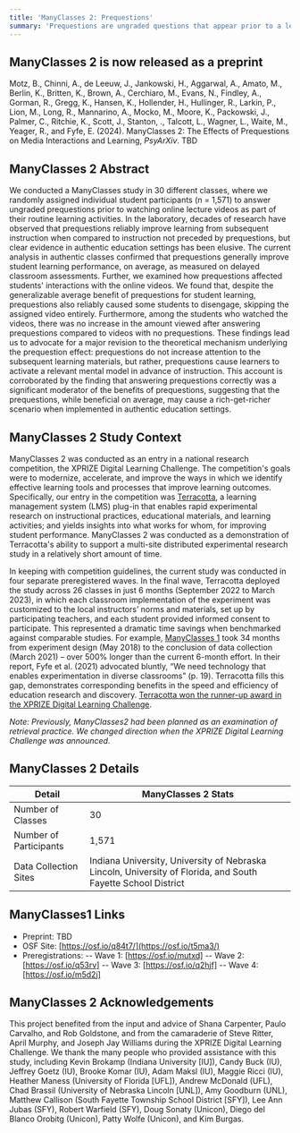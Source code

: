 ```yaml
---
title: 'ManyClasses 2: Prequestions'
summary: 'Prequestions are ungraded questions that appear prior to a learning activity. Though learners rarely know the answers to these questions, presenting prequestions before a lecture, reading, or online video has been observed to improve learning from the subsequent activity when compared to activities not preceded by prequestions, even when students receive no feedback on their responses. ManyClasses2 examines the generalizability of this effect across classes and students.' 
---
```


## ManyClasses 2 is now released as a preprint

Motz, B., Chinni, A., de Leeuw, J., Jankowski, H., Aggarwal, A., Amato, M., Berlin, K., Britten, K., Brown, A., Cerchiaro, M., Evans, N., Findley, A., Gorman, R., Gregg, K., Hansen, K., Hollender, H., Hullinger, R., Larkin, P., Lion, M., Long, R., Mannarino, A., Mocko, M., Moore, K., Packowski, J., Palmer, C., Ritchie, K., Scott, J., Stanton, ., Talcott, L., Wagner, L., Waite, M., Yeager, R., and Fyfe, E. (2024). ManyClasses 2: The Effects of Prequestions on Media Interactions and Learning, *PsyArXiv*. TBD

## ManyClasses 2 Abstract

We conducted a ManyClasses study in 30 different classes, where we randomly assigned individual student participants (n = 1,571) to answer ungraded prequestions prior to watching online lecture videos as part of their routine learning activities. In the laboratory, decades of research have observed that prequestions reliably improve learning from subsequent instruction when compared to instruction not preceded by prequestions, but clear evidence in authentic education settings has been elusive. The current analysis in authentic classes confirmed that prequestions generally improve student learning performance, on average, as measured on delayed classroom assessments. Further, we examined how prequestions affected students' interactions with the online videos. We found that, despite the generalizable average benefit of prequestions for student learning, prequestions also reliably caused some students to disengage, skipping the assigned video entirely. Furthermore, among the students who watched the videos, there was no increase in the amount viewed after answering prequestions compared to videos with no prequestions. These findings lead us to advocate for a major revision to the theoretical mechanism underlying the prequestion effect: prequestions do not increase attention to the subsequent learning materials, but rather, prequestions cause learners to activate a relevant mental model in advance of instruction. This account is corroborated by the finding that answering prequestions correctly was a significant moderator of the benefits of prequestions, suggesting that the prequestions, while beneficial on average, may cause a rich-get-richer scenario when implemented in authentic education settings. 

## ManyClasses 2 Study Context

ManyClasses 2 was conducted as an entry in a national research competition, the XPRIZE Digital Learning Challenge. The competition's goals were to modernize, accelerate, and improve the ways in which we identify effective learning tools and processes that improve learning outcomes. Specifically, our entry in the competition was [Terracotta](https://terracotta.education/), a learning management system (LMS) plug-in that enables rapid experimental research on instructional practices, educational materials, and learning activities; and yields insights into what works for whom, for improving student performance. ManyClasses 2 was conducted as a demonstration of Terracotta's ability to support a multi-site distributed experimental research study in a relatively short amount of time.

In keeping with competition guidelines, the current study was conducted in four separate preregistered waves.  In the final wave, Terracotta deployed the study across 26 classes in just 6 months (September 2022 to March 2023), in which each classroom implementation of the experiment was customized to the local instructors’ norms and materials, set up by participating teachers, and each student provided informed consent to participate. This represented a dramatic time savings when benchmarked against comparable studies. For example, [ManyClasses 1](https://www.manyclasses.org/projects/many-classes-1/) took 34 months from experiment design (May 2018) to the conclusion of data collection (March 2021) – over 500% longer than the current 6-month effort. In their report, Fyfe et al. (2021) advocated bluntly, “We need technology that enables experimentation in diverse classrooms” (p. 19). Terracotta fills this gap, demonstrates corresponding benefits in the speed and efficiency of education research and discovery. [Terracotta won the runner-up award in the XPRIZE Digital Learning Challenge](https://www.xprize.org/challenge/digitallearning/articles/xprize-and-the-institute-of-education-sciences-announce-winners-of-1m-digital-learning-challenge).

*Note: Previously, ManyClasses2 had been planned as an examination of retrieval practice. We changed direction when the XPRIZE Digital Learning Challenge was announced.*

## ManyClasses 2 Details

| Detail  | ManyClasses 2 Stats  |
|---|---|
Number of Classes | 30
Number of Participants | 1,571 
Data Collection Sites | Indiana University, University of Nebraska Lincoln, University of Florida, and South Fayette School District

## ManyClasses1 Links

- Preprint: TBD
- OSF Site: [https://osf.io/q84t7/](https://osf.io/t5ma3/)
- Preregistrations:
-- Wave 1: [https://osf.io/mutxd]
-- Wave 2: [https://osf.io/q53rv]
-- Wave 3: [https://osf.io/q2hjf]
-- Wave 4: [https://osf.io/m5d2j]

## ManyClasses 2 Acknowledgements

This project benefited from the input and advice of Shana Carpenter, Paulo Carvalho, and Rob Goldstone, and from the camaraderie of Steve Ritter, April Murphy, and Joseph Jay Williams during the XPRIZE Digital Learning Challenge. We thank the many people who provided assistance with this study, including Kevin Brokamp (Indiana University [IU]), Candy Buck (IU), Jeffrey Goetz (IU), Brooke Komar (IU), Adam Maksl (IU), Maggie Ricci (IU), Heather Maness (University of Florida [UFL]), Andrew McDonald (UFL), Chad Brassil (University of Nebraska Lincoln [UNL]), Amy Goodburn (UNL), Matthew Callison (South Fayette Township School District [SFY]), Lee Ann Jubas (SFY), Robert Warfield (SFY), Doug Sonaty (Unicon), Diego del Blanco Orobitg (Unicon), Patty Wolfe (Unicon), and Kim Burgas.
